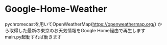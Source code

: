 # Google-Home-Weather　
pychromecastを用いてOpenWeatherMap(https://openweathermap.org/) から取得した最新の東京のお天気情報をGoogle Home経由で再生します　　
main.py起動すれば動きます　　
